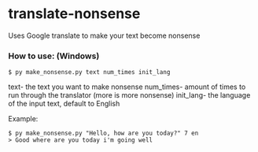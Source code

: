 # translate-nonsense
Uses Google translate to make your text become nonsense

### How to use: (Windows)
```
$ py make_nonsense.py text num_times init_lang
```

text- the text you want to make nonsense
num_times- amount of times to run through the translator (more is more nonsense)
init_lang- the language of the input text, default to English

Example:
```
$ py make_nonsense.py "Hello, how are you today?" 7 en
> Good where are you today i'm going well
```
